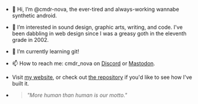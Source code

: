 - 👋 Hi, I’m @cmdr-nova, the ever-tired and always-working wannabe synthetic android.
- 👀 I’m interested in sound design, graphic arts, writing, and code. I've been dabbling in web design since I was a greasy goth in the eleventh grade in 2002.
- 🌱 I’m currently learning git!
- 📫 How to reach me: cmdr_nova on <a href="http://discordapp.com/users/cmdr_nova#1763" target="_blank">Discord</a> or <a href="https://nova.masto.host/@cmdr_nova" target="_blank">Mastodon</a>.
- Visit <a href="https://cmdr-nova.github.io" target="_blank">my website</a>, or check out <a href="https://github.com/cmdr-nova/cmdr-nova.github.io">the repository</a> if you'd like to see how I've built it.

- <blockquote><em>"More human than human is our motto."</em></blockquote>
<!---
cmdr-nova/cmdr-nova is a ✨ special ✨ repository because its `README.md` (this file) appears on your GitHub profile.
You can click the Preview link to take a look at your changes.
--->
